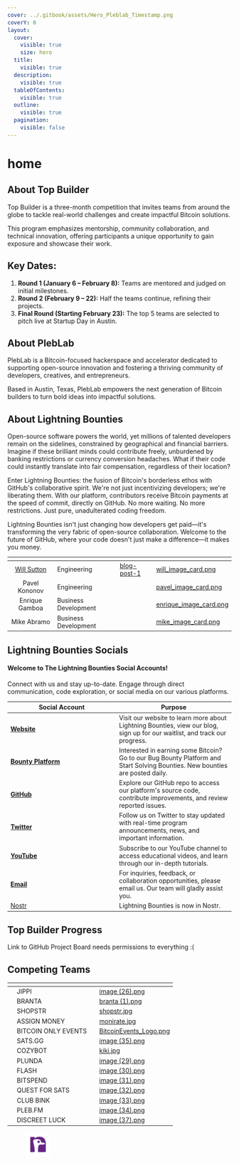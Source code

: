 ```yaml
---
cover: ../.gitbook/assets/Hero_Pleblab_Timestamp.png
coverY: 0
layout:
  cover:
    visible: true
    size: hero
  title:
    visible: true
  description:
    visible: true
  tableOfContents:
    visible: true
  outline:
    visible: true
  pagination:
    visible: false
---
```


# home

## About Top Builder&#x20;

Top Builder is a three-month competition that invites teams from around the globe to tackle real-world challenges and create impactful Bitcoin solutions.

This program emphasizes mentorship, community collaboration, and technical innovation, offering participants a unique opportunity to gain exposure and showcase their work.



## Key Dates:

1. **Round 1 (January 6 – February 8):** Teams are mentored and judged on initial milestones.
2. **Round 2 (February 9 – 22):** Half the teams continue, refining their projects.
3. **Final Round (Starting February 23):** The top 5 teams are selected to pitch live at Startup Day in Austin.



## About PlebLab

PlebLab is a Bitcoin-focused hackerspace and accelerator dedicated to supporting open-source innovation and fostering a thriving community of developers, creatives, and entrepreneurs.

Based in Austin, Texas, PlebLab empowers the next generation of Bitcoin builders to turn bold ideas into impactful solutions.

## About Lightning Bounties

Open-source software powers the world, yet millions of talented developers remain on the sidelines, constrained by geographical and financial barriers. Imagine if these brilliant minds could contribute freely, unburdened by banking restrictions or currency conversion headaches. What if their code could instantly translate into fair compensation, regardless of their location?

Enter Lightning Bounties: the fusion of Bitcoin's borderless ethos with GitHub's collaborative spirit. We're not just incentivizing developers; we're liberating them. With our platform, contributors receive Bitcoin payments at the speed of commit, directly on GitHub. No more waiting. No more restrictions. Just pure, unadulterated coding freedom.

Lightning Bounties isn't just changing how developers get paid—it's transforming the very fabric of open-source collaboration. Welcome to the future of GitHub, where your code doesn't just make a difference—it makes you money.



<table data-card-size="large" data-view="cards" data-full-width="false"><thead><tr><th align="center"></th><th></th><th data-hidden data-type="content-ref"></th><th data-hidden data-card-cover data-type="files"></th></tr></thead><tbody><tr><td align="center"><a href="home.md#key-dates">Will Sutton</a></td><td>Engineering</td><td><a href="../blog-post-1/">blog-post-1</a></td><td><a href="../.gitbook/assets/will_image_card.png">will_image_card.png</a></td></tr><tr><td align="center">Pavel Kononov</td><td>Engineering</td><td></td><td><a href="../.gitbook/assets/pavel_image_card.png">pavel_image_card.png</a></td></tr><tr><td align="center">Enrique Gamboa</td><td>Business Development</td><td></td><td><a href="../.gitbook/assets/enrique_image_card.png">enrique_image_card.png</a></td></tr><tr><td align="center">Mike Abramo</td><td>Business Development</td><td></td><td><a href="../.gitbook/assets/mike_image_card.png">mike_image_card.png</a></td></tr></tbody></table>





## Lightning Bounties Socials

#### Welcome to The Lightning Bounties Social Accounts!

Connect with us and stay up-to-date. Engage through direct communication, code exploration, or social media on our various platforms.

<table><thead><tr><th width="230">Social Account</th><th>Purpose</th></tr></thead><tbody><tr><td> <a href="https://www.lightningbounties.com/"><strong>Website</strong></a></td><td>Visit our website to learn more about Lightning Bounties, view our blog, sign up for our waitlist, and track our progress.</td></tr><tr><td><a href="https://app.lightningbounties.com/"><strong>Bounty Platform</strong></a></td><td>Interested in earning some Bitcoin? Go to our Bug Bounty Platform and Start Solving Bounties. New bounties are posted daily.</td></tr><tr><td> <a href="https://github.com/Lightning-Bounties"><strong>GitHub</strong></a></td><td>Explore our GitHub repo to access our platform's source code, contribute improvements, and review reported issues.</td></tr><tr><td> <a href="https://x.com/LBounties"><strong>Twitter</strong></a></td><td>Follow us on Twitter to stay updated with real-time program announcements, news, and important information.</td></tr><tr><td> <a href="https://youtube.com/@lightningbounties?si=AGCT8Zqazy1IUDaX"><strong>YouTube</strong></a></td><td>Subscribe to our YouTube channel to access educational videos, and learn through our in-depth tutorials.</td></tr><tr><td> <a href="mailto:founders@lightningbounties.com"><strong>Email</strong></a></td><td>For inquiries, feedback, or collaboration opportunities, please email us. Our team will gladly assist you.</td></tr><tr><td> <a href="https://primal.net/p/npub1d9qyu8yqd9jhxnnw2x4dnmryg9tcqdj6f6uupgwj433tcqukxpust8w9qj">Nostr</a></td><td>Lightning Bounties is now in Nostr.</td></tr></tbody></table>



## Top Builder Progress

Link to GitHub Project Board needs permissions to everything :(









## Competing Teams&#x20;

<table data-view="cards" data-full-width="false"><thead><tr><th data-type="content-ref"></th><th></th><th></th><th data-hidden data-card-cover data-type="files"></th></tr></thead><tbody><tr><td></td><td>JIPPI</td><td></td><td><a href="../.gitbook/assets/image (26).png">image (26).png</a></td></tr><tr><td></td><td>BRANTA</td><td></td><td><a href="../.gitbook/assets/branta (1).png">branta (1).png</a></td></tr><tr><td></td><td>SHOPSTR</td><td></td><td><a href="../.gitbook/assets/shopstr.jpg">shopstr.jpg</a></td></tr><tr><td></td><td>ASSIGN MONEY</td><td></td><td><a href="../.gitbook/assets/monirate.jpg">monirate.jpg</a></td></tr><tr><td></td><td>BITCOIN ONLY EVENTS</td><td></td><td><a href="../.gitbook/assets/BitcoinEvents_Logo.png">BitcoinEvents_Logo.png</a></td></tr><tr><td></td><td>SATS.GG</td><td></td><td><a href="../.gitbook/assets/image (35).png">image (35).png</a></td></tr><tr><td></td><td>COZYBOT</td><td></td><td><a href="../.gitbook/assets/kiki.jpg">kiki.jpg</a></td></tr><tr><td></td><td>PLUNDA</td><td></td><td><a href="../.gitbook/assets/image (29).png">image (29).png</a></td></tr><tr><td></td><td>FLASH</td><td></td><td><a href="../.gitbook/assets/image (30).png">image (30).png</a></td></tr><tr><td></td><td>BITSPEND</td><td></td><td><a href="../.gitbook/assets/image (31).png">image (31).png</a></td></tr><tr><td></td><td>QUEST FOR SATS</td><td></td><td><a href="../.gitbook/assets/image (32).png">image (32).png</a></td></tr><tr><td></td><td>CLUB BINK</td><td></td><td><a href="../.gitbook/assets/image (33).png">image (33).png</a></td></tr><tr><td></td><td>PLEB.FM</td><td></td><td><a href="../.gitbook/assets/image (34).png">image (34).png</a></td></tr><tr><td></td><td>DISCREET LUCK</td><td></td><td><a href="../.gitbook/assets/image (37).png">image (37).png</a></td></tr></tbody></table>











<div align="left"><figure><img src="../.gitbook/assets/Nostr_Icon" alt="" width="56"><figcaption></figcaption></figure></div>

